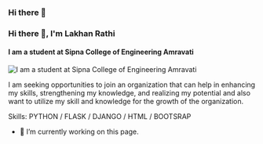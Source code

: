 ### Hi there 👋
### Hi there 👋, I'm Lakhan Rathi
#### I am a student at Sipna College of Engineering Amravati
![I am a student at Sipna College of Engineering Amravati](https://arturssmirnovs.github.io/github-profile-readme-generator/images/banner.png)

I am seeking opportunities to join an organization that can help in enhancing my skills, strengthening my knowledge, and realizing my potential and also want to utilize my skill and knowledge for the growth of the organization.

Skills: PYTHON / FLASK / DJANGO / HTML / BOOTSRAP

- 🔭 I’m currently working on this page. 





<!--
**lakhanrathi575/lakhanrathi575** is a ✨ _special_ ✨ repository because its `README.md` (this file) appears on your GitHub profile.

Here are some ideas to get you started:

- 🔭 I’m currently working on ...
- 🌱 I’m currently learning ...
- 👯 I’m looking to collaborate on ...
- 🤔 I’m looking for help with ...
- 💬 Ask me about ...
- 📫 How to reach me: ...
- 😄 Pronouns: ...
- ⚡ Fun fact: ...
-->
